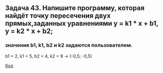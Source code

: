 ## Задача 43. Напишите программу, которая найдёт точку пересечения двух прямых,заданных уравнениями y = k1 * x + b1, y = k2 * x + b2;
### значения b1, k1, b2 и k2 задаются пользователем.

b1 = 2, k1 = 5, b2 = 4, k2 = 9 -> (-0,5; -0,5)


[Код](Program.cs)
